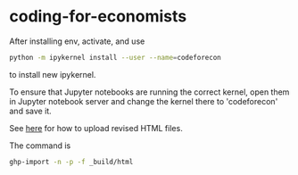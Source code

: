 # coding-for-economists

After installing env, activate, and use

```bash
python -m ipykernel install --user --name=codeforecon
```

to install new ipykernel.

To ensure that Jupyter notebooks are running the correct kernel, open them in Jupyter notebook server and change the kernel there to 'codeforecon' and save it.

See [here](https://jupyterbook.org/publish/gh-pages.html) for how to upload revised HTML files.

The command is

```bash
ghp-import -n -p -f _build/html
```
